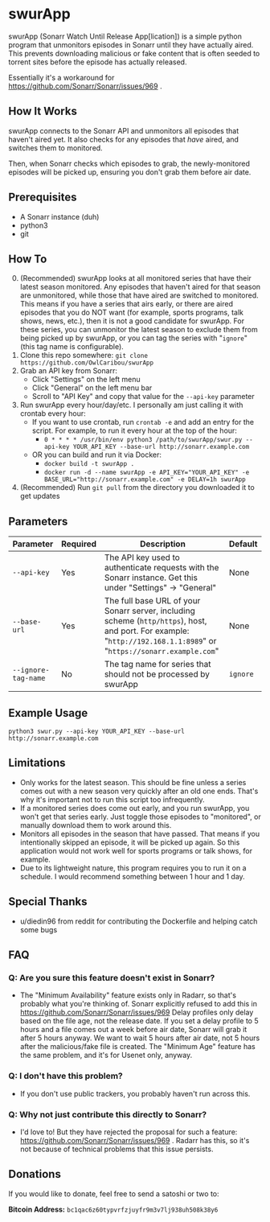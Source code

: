# swurApp

swurApp (Sonarr Watch Until Release App\[lication]) is a simple python program that unmonitors episodes in Sonarr until they have actually aired.
This prevents downloading malicious or fake content that is often seeded to torrent sites before the episode has actually released.

Essentially it's a workaround for https://github.com/Sonarr/Sonarr/issues/969 .

## How It Works

swurApp connects to the Sonarr API and unmonitors all episodes that haven't aired yet. It also checks for any episodes that _have_ aired, and switches them to monitored.

Then, when Sonarr checks which episodes to grab, the newly-monitored episodes will be picked up, ensuring you don't grab them before air date.

## Prerequisites

- A Sonarr instance (duh)
- python3
- git

## How To

0. (Recommended) swurApp looks at all monitored series that have their latest season monitored. Any episodes that haven't aired for that season are unmonitored, while those that have aired are switched to monitored.
   This means if you have a series that airs early, or there are aired episodes that you do NOT want (for example, sports programs, talk shows, news, etc.), then it is not a good candidate for swurApp. For these series,
   you can unmonitor the latest season to exclude them from being picked up by swurApp, or you can tag the series with "`ignore`" (this tag name is configurable).
1. Clone this repo somewhere: `git clone https://github.com/OwlCaribou/swurApp`
2. Grab an API key from Sonarr:
    - Click "Settings" on the left menu
    - Click "General" on the left menu bar
    - Scroll to "API Key" and copy that value for the `--api-key` parameter
3. Run swurApp every hour/day/etc. I personally am just calling it with crontab every hour:
    - If you want to use crontab, run `crontab -e` and add an entry for the script. For example, to run it every hour at the top of the hour:
        - `0 * * * * /usr/bin/env python3 /path/to/swurApp/swur.py --api-key YOUR_API_KEY --base-url http://sonarr.example.com`
    - OR you can build and run it via Docker:
      - `docker build -t swurApp .`
      - `docker run -d --name swurApp -e API_KEY="YOUR_API_KEY" -e BASE_URL="http://sonarr.example.com" -e DELAY=1h swurApp`
4. (Recommended) Run `git pull` from the directory you downloaded it to get updates

## Parameters

| Parameter           | Required | Description                                                                                                                                                          | Default  |
|---------------------|----------|----------------------------------------------------------------------------------------------------------------------------------------------------------------------|----------|
| `--api-key`         | Yes      | The API key used to authenticate requests with the Sonarr instance. Get this under "Settings" -> "General"                                                           | None     |
| `--base-url`        | Yes      | The full base URL of your Sonarr server, including scheme (`http/https`), host, and port. For example: "`http://192.168.1.1:8989`" or "`https://sonarr.example.com`" | None     |
| `--ignore-tag-name` | No       | The tag name for series that should not be processed by swurApp                                                                                                      | `ignore` |

## Example Usage

`python3 swur.py --api-key YOUR_API_KEY --base-url http://sonarr.example.com`

## Limitations

- Only works for the latest season. This should be fine unless a series comes out with a new season very quickly after an old one ends. That's why it's important not to run this script too infrequently.
- If a monitored series does come out early, and you run swurApp, you won't get that series early. Just toggle those episodes to "monitored", or manually download them to work around this.
- Monitors all episodes in the season that have passed. That means if you intentionally skipped an episode, it will be picked up again. So this application would not work well for sports programs or talk shows, for example.
- Due to its lightweight nature, this program requires you to run it on a schedule. I would recommend something between 1 hour and 1 day.

## Special Thanks
- u/diedin96 from reddit for contributing the Dockerfile and helping catch some bugs

## FAQ
### Q: Are you sure this feature doesn't exist in Sonarr?
- The "Minimum Availability" feature exists only in Radarr, so that's probably what you're thinking of. Sonarr explicitly refused to add this in https://github.com/Sonarr/Sonarr/issues/969
    Delay profiles only delay based on the file age, not the release date. If you set a delay profile to 5 hours and a file comes out a week before air date, Sonarr will grab it after 5 hours anyway. We want to wait 5 hours after air date, not 5 hours after the malicious/fake file is created.
    The "Minimum Age" feature has the same problem, and it's for Usenet only, anyway.

### Q: I don't have this problem?
- If you don't use public trackers, you probably haven't run across this.

### Q: Why not just contribute this directly to Sonarr?
- I'd love to! But they have rejected the proposal for such a feature: https://github.com/Sonarr/Sonarr/issues/969 . Radarr has this, so it's not because of technical problems that this issue persists.

## Donations

If you would like to donate, feel free to send a satoshi or two to:

**Bitcoin Address:** `bc1qac6z60typvrfzjuyfr9m3v7lj938uh508k38y6`